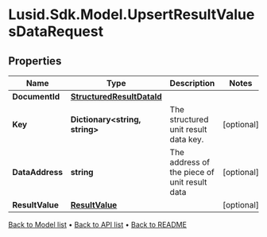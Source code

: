 # Lusid.Sdk.Model.UpsertResultValuesDataRequest

## Properties

Name | Type | Description | Notes
------------ | ------------- | ------------- | -------------
**DocumentId** | [**StructuredResultDataId**](StructuredResultDataId.md) |  | 
**Key** | **Dictionary&lt;string, string&gt;** | The structured unit result data key. | [optional] 
**DataAddress** | **string** | The address of the piece of unit result data | [optional] 
**ResultValue** | [**ResultValue**](ResultValue.md) |  | [optional] 

[Back to Model list](../README.md#documentation-for-models) &#8226; [Back to API list](../README.md#documentation-for-api-endpoints) &#8226; [Back to README](../README.md)

